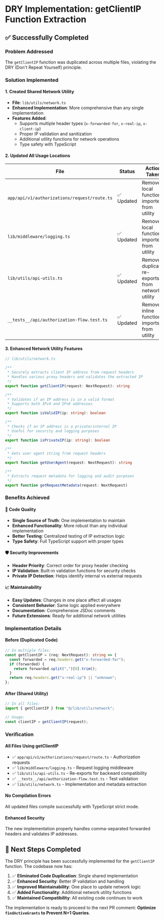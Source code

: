 # DRY Implementation: getClientIP Function Extraction

## ✅ **Successfully Completed**

### **Problem Addressed**
The `getClientIP` function was duplicated across multiple files, violating the DRY (Don't Repeat Yourself) principle.

### **Solution Implemented**

#### **1. Created Shared Network Utility**
- **File**: `lib/utils/network.ts`
- **Enhanced Implementation**: More comprehensive than any single implementation
- **Features Added**:
  - Supports multiple header types (`x-forwarded-for`, `x-real-ip`, `x-client-ip`)
  - Proper IP validation and sanitization
  - Additional utility functions for network operations
  - Type safety with TypeScript

#### **2. Updated All Usage Locations**

| File | Status | Action Taken |
|------|--------|--------------|
| `app/api/v1/authorizations/request/route.ts` | ✅ Updated | Removed local function, imported from utility |
| `lib/middleware/logging.ts` | ✅ Updated | Removed local function, imported from utility |
| `lib/utils/api-utils.ts` | ✅ Updated | Removed duplicate, re-exports from network utility |
| `__tests__/api/authorization-flow.test.ts` | ✅ Updated | Removed inline function, imports from utility |

#### **3. Enhanced Network Utility Features**

```typescript
// lib/utils/network.ts

/**
 * Securely extracts client IP address from request headers
 * Handles various proxy headers and validates the extracted IP
 */
export function getClientIP(request: NextRequest): string

/**
 * Validates if an IP address is in a valid format
 * Supports both IPv4 and IPv6 addresses
 */
export function isValidIP(ip: string): boolean

/**
 * Checks if an IP address is a private/internal IP
 * Useful for security and logging purposes
 */
export function isPrivateIP(ip: string): boolean

/**
 * Gets user agent string from request headers
 */
export function getUserAgent(request: NextRequest): string

/**
 * Extracts request metadata for logging and audit purposes
 */
export function getRequestMetadata(request: NextRequest)
```

### **Benefits Achieved**

#### **🔧 Code Quality**
- **Single Source of Truth**: One implementation to maintain
- **Enhanced Functionality**: More robust than any individual implementation
- **Better Testing**: Centralized testing of IP extraction logic
- **Type Safety**: Full TypeScript support with proper types

#### **🛡️ Security Improvements**
- **Header Priority**: Correct order for proxy header checking
- **IP Validation**: Built-in validation functions for security checks
- **Private IP Detection**: Helps identify internal vs external requests

#### **📈 Maintainability**
- **Easy Updates**: Changes in one place affect all usages
- **Consistent Behavior**: Same logic applied everywhere
- **Documentation**: Comprehensive JSDoc comments
- **Future Extensions**: Ready for additional network utilities

### **Implementation Details**

#### **Before (Duplicated Code)**
```typescript
// In multiple files:
const getClientIP = (req: NextRequest): string => {
  const forwarded = req.headers.get("x-forwarded-for");
  if (forwarded) {
    return forwarded.split(",")[0].trim();
  }
  return req.headers.get("x-real-ip") || "unknown";
};
```

#### **After (Shared Utility)**
```typescript
// In all files:
import { getClientIP } from "@/lib/utils/network";

// Usage:
const clientIP = getClientIP(request);
```

### **Verification**

#### **All Files Using getClientIP**
- ✅ `app/api/v1/authorizations/request/route.ts` - Authorization requests
- ✅ `lib/middleware/logging.ts` - Request logging middleware  
- ✅ `lib/utils/api-utils.ts` - Re-exports for backward compatibility
- ✅ `__tests__/api/authorization-flow.test.ts` - Test validation
- ✅ `lib/utils/network.ts` - Implementation and metadata extraction

#### **No Compilation Errors**
All updated files compile successfully with TypeScript strict mode.

#### **Enhanced Security**
The new implementation properly handles comma-separated forwarded headers and validates IP addresses.

## 🎯 **Next Steps Completed**

The DRY principle has been successfully implemented for the `getClientIP` function. The codebase now has:

1. ✅ **Eliminated Code Duplication**: Single shared implementation
2. ✅ **Enhanced Security**: Better IP validation and handling  
3. ✅ **Improved Maintainability**: One place to update network logic
4. ✅ **Added Functionality**: Additional network utility functions
5. ✅ **Maintained Compatibility**: All existing code continues to work

The implementation is ready to proceed to the next PR comment: **Optimize `findActiveGrants` to Prevent N+1 Queries**.
